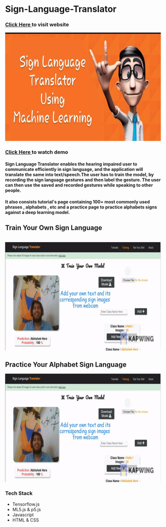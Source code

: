 # Sign-Language-Translator

### <a href = "https://elysian01.github.io/Sign-Language-Translator/index.html"> Click Here </a> to visit website

<div style="text-align:center">
<img src="./docs/Thumbnail.jpeg" alt="#" width="700px" height="350px">
</div>

### <a href = "https://youtu.be/TQHRHdGpT70"> Click Here </a> to watch demo 

#### Sign Language Translator enables the hearing impaired user to communicate efficiently in sign language, and the application will translate the same into text/speech.The user has to train the model, by recording the sign language gestures and then label the gesture. The user can then use the saved and recorded gestures while speaking to other people.

#### It also consists tutorial's page containing 100+ most commonly used phrases , alphabets , etc and a practice page to practice alphabets signs against a deep learning model.  

<h2>Train Your Own Sign Language</h2>
<br>

<img src="./docs/Videos/final.gif" alt="#" width="700px" height="350px">

<h2>Practice Your Alphabet Sign Language</h2>

<img src="./docs/Videos/final.gif" alt="#" width="700px" height="350px">

### Tech Stack
* Tensorflow.js
* ML5.js & p5.js
* Javascript
* HTML & CSS

